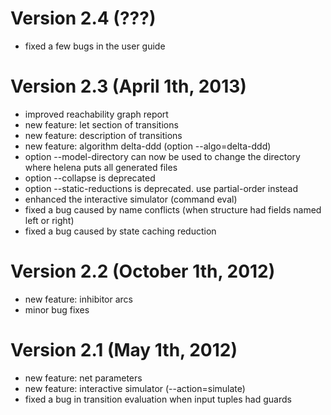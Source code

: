 # Version 2.4 (???)
* fixed a few bugs in the user guide

# Version 2.3 (April 1th, 2013)
* improved reachability graph report
* new feature: let section of transitions
* new feature: description of transitions
* new feature: algorithm delta-ddd (option --algo=delta-ddd)
* option --model-directory can now be used to change the directory
  where helena puts all generated files
* option --collapse is deprecated
* option --static-reductions is deprecated.  use partial-order instead
* enhanced the interactive simulator (command eval)
* fixed a bug caused by name conflicts (when structure had fields named
  left or right)
* fixed a bug caused by state caching reduction

# Version 2.2 (October 1th, 2012)
* new feature: inhibitor arcs
* minor bug fixes

# Version 2.1 (May 1th, 2012)
*  new feature: net parameters
*  new feature: interactive simulator (--action=simulate)
*  fixed a bug in transition evaluation when input tuples had guards
